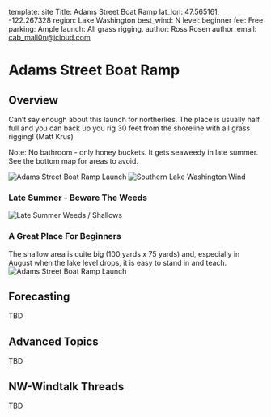 template: site
Title: Adams Street Boat Ramp
lat_lon: 47.565161, -122.267328
region: Lake Washington
best_wind: N
level: beginner
fee: Free
parking: Ample
launch: All grass rigging.
author: Ross Rosen
author_email: <cab_mall0n@icloud.com>

# Adams Street Boat Ramp

## Overview

Can’t say enough about this launch for northerlies. The place is usually half full and you can back up you rig 30 feet from the shoreline with all grass rigging! (Matt Krus)

Note: No bathroom - only honey buckets. It gets seaweedy in late summer. See the bottom map for areas to avoid.

![Adams Street Boat Ramp Launch](/images/adams_street.png)
![Southern Lake Washington Wind](/images/southern_lake_wa.jpeg)

### Late Summer - Beware The Weeds

![Late Summer Weeds / Shallows](/images/adams_street_weeds.png)

### A Great Place For Beginners

The shallow area is quite big (100 yards x 75 yards) and, especially in August when the lake level drops, it is easy to stand in and teach.
![Adams Street Boat Ramp Launch](/images/adams_street_beginner.jpeg)

## Forecasting

TBD

## Advanced Topics

TBD

## NW-Windtalk Threads

TBD
